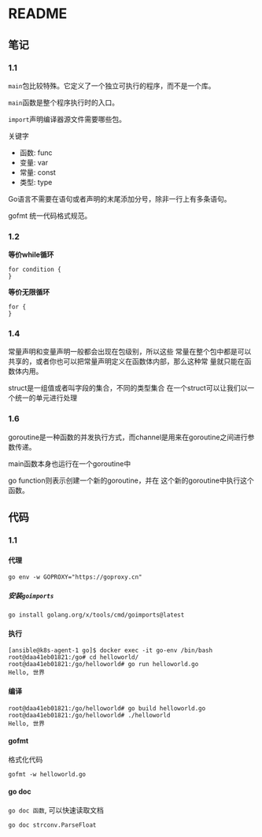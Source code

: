 # README

## 笔记

### 1.1 

`main`包比较特殊。它定义了一个独立可执行的程序，而不是一个库。

`main`函数是整个程序执行时的入口。

`import`声明编译器源文件需要哪些包。

关键字

* 函数: func
* 变量: var
* 常量: const
* 类型: type

Go语言不需要在语句或者声明的末尾添加分号，除非一行上有多条语句。

gofmt 统一代码格式规范。

### 1.2

**等价while循环**

```
for condition {
}
```

**等价无限循环**

```
for {
}
```

### 1.4

常量声明和变量声明一般都会出现在包级别，所以这些 常量在整个包中都是可以共享的，或者你也可以把常量声明定义在函数体内部，那么这种常 量就只能在函数体内用。

struct是一组值或者叫字段的集合，不同的类型集合 在一个struct可以让我们以一个统一的单元进行处理

### 1.6

goroutine是一种函数的并发执行方式，而channel是用来在goroutine之间进行参数传递。

main函数本身也运行在一个goroutine中

go function则表示创建一个新的goroutine，并在 这个新的goroutine中执行这个函数。



## 代码

### 1.1 

#### 代理

```
go env -w GOPROXY="https://goproxy.cn"
```

##### 安装`goimports`

```
go install golang.org/x/tools/cmd/goimports@latest
```

#### 执行

```
[ansible@k8s-agent-1 go]$ docker exec -it go-env /bin/bash
root@daa41eb01821:/go# cd helloworld/
root@daa41eb01821:/go/helloworld# go run helloworld.go
Hello, 世界

```

#### 编译

```
root@daa41eb01821:/go/helloworld# go build helloworld.go
root@daa41eb01821:/go/helloworld# ./helloworld
Hello, 世界
```

#### gofmt

格式化代码

```
gofmt -w helloworld.go
```

#### go doc

`go doc 函数`, 可以快速读取文档

```
go doc strconv.ParseFloat
```